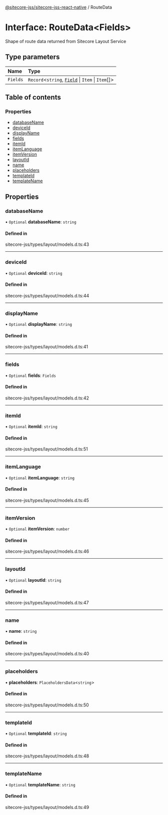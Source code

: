 [@sitecore-jss/sitecore-jss-react-native](../README.md) / RouteData

# Interface: RouteData<Fields\>

Shape of route data returned from Sitecore Layout Service

## Type parameters

| Name | Type |
| :------ | :------ |
| `Fields` | `Record`<`string`, [`Field`](Field.md) \| `Item` \| `Item`[]\> |

## Table of contents

### Properties

- [databaseName](RouteData.md#databasename)
- [deviceId](RouteData.md#deviceid)
- [displayName](RouteData.md#displayname)
- [fields](RouteData.md#fields)
- [itemId](RouteData.md#itemid)
- [itemLanguage](RouteData.md#itemlanguage)
- [itemVersion](RouteData.md#itemversion)
- [layoutId](RouteData.md#layoutid)
- [name](RouteData.md#name)
- [placeholders](RouteData.md#placeholders)
- [templateId](RouteData.md#templateid)
- [templateName](RouteData.md#templatename)

## Properties

### databaseName

• `Optional` **databaseName**: `string`

#### Defined in

sitecore-jss/types/layout/models.d.ts:43

___

### deviceId

• `Optional` **deviceId**: `string`

#### Defined in

sitecore-jss/types/layout/models.d.ts:44

___

### displayName

• `Optional` **displayName**: `string`

#### Defined in

sitecore-jss/types/layout/models.d.ts:41

___

### fields

• `Optional` **fields**: `Fields`

#### Defined in

sitecore-jss/types/layout/models.d.ts:42

___

### itemId

• `Optional` **itemId**: `string`

#### Defined in

sitecore-jss/types/layout/models.d.ts:51

___

### itemLanguage

• `Optional` **itemLanguage**: `string`

#### Defined in

sitecore-jss/types/layout/models.d.ts:45

___

### itemVersion

• `Optional` **itemVersion**: `number`

#### Defined in

sitecore-jss/types/layout/models.d.ts:46

___

### layoutId

• `Optional` **layoutId**: `string`

#### Defined in

sitecore-jss/types/layout/models.d.ts:47

___

### name

• **name**: `string`

#### Defined in

sitecore-jss/types/layout/models.d.ts:40

___

### placeholders

• **placeholders**: `PlaceholdersData`<`string`\>

#### Defined in

sitecore-jss/types/layout/models.d.ts:50

___

### templateId

• `Optional` **templateId**: `string`

#### Defined in

sitecore-jss/types/layout/models.d.ts:48

___

### templateName

• `Optional` **templateName**: `string`

#### Defined in

sitecore-jss/types/layout/models.d.ts:49
